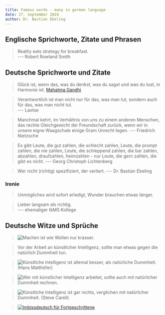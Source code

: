 ```yaml
---
title: Famous words - many in german language
date: 27. September 2024
author: Dr. Bastian Ebeling
---
```


## Englische Sprichworte, Zitate und Phrasen

> Reality eats strategy for breakfast.  
> --- Robert Rowland Smith

## Deutsche Sprichworte und Zitate

> Glück ist, wenn das, was du denkst, was du sagst und was du tust, in Harmonie ist.
> [Mahatma Gandhi](https://www.buboquote.com/de/autor/16-gandhi)

> Verantwortlich ist man nicht nur für das, was man tut, sondern auch für das, was man nicht tut.  
> --- Laotse

> Manchmal kehrt, im Verhältnis von uns zu einem anderen Menschen, das rechte Gleichgewicht der Freundschaft zurück, wenn wir in unsere eigne Waagschale einige Gram Unrecht legen.
> --- Friedrich Nietzsche

> Es gibt Leute, die gut zahlen, die schlecht zahlen, Leute, die prompt zahlen, die nie zahlen, Leute, die schleppend zahlen, die bar zahlen, abzahlen, draufzahlen, heimzahlen - nur Leute, die gern zahlen, die gibt es nicht.
> --- Georg Christoph Lichtenberg

> Wer nicht (richtig) spezifiziert, der verliert.
> --- Dr. Bastian Ebeling

### Ironie

> Unmögliches wird sofort erledigt, Wunder brauchen etwas länger.

> Lieber langsam als richtig.  
> --- ehemaliger tkMS Kollege

## Deutsche Witze und Sprüche

> ![Machen ist wie Wollen nur krasser.](https://ulrike-wathling.com/cdn/shop/products/1089-A4b.jpg "Machen ist wie Wollen nur krasser.")

> Vor der Arbeit an künstlicher Intelligenz, sollte man etwas gegen die natürlich Dummheit tun.

> ![Künstliche Intelligenz ist allemal besser, als natürliche Dummheit. (Hans Matthöfer)](https://cdnext.funpot.net/bild/funpot0000343148/ef/Kuenstliche_Intelligenz.jpg "Künstliche Intelligenz ist allemal besser, als natürliche Dummheit. (Hans Matthöfer)")

> ![Wer mit künstlicher Intelligenz arbeitet, sollte auch mit natürlicher Dummheit rechnen.](https://cdnext.funpot.net/bild/ea79d00688bac4ba/1b/Wer_mit_kuenstlicher_Intelligenz.jpg "Wer mit künstlicher Intelligenz arbeitet, sollte auch mit natürlicher Dummheit rechnen.")

> ![Künstliche Intelligenz ist gar nichts, verglichen mit natürlicher Dummheit. (Steve Carell)](https://cdnext.funpot.net/bild/3fd8925746457dc5/a7/Kuenstliche_Intelligenz.jpg "Künstliche Intelligenz ist gar nichts, verglichen mit natürlicher Dummheit. (Steve Carell)")

> [![Imbissdeutsch für Fortgeschrittene](https://img.youtube.com/vi/ChfyB0ievHw/hqdefault.jpg)](https://youtu.be/ChfyB0ievHw)
